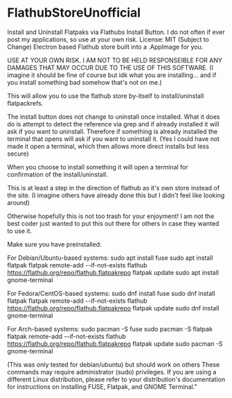 # FlathubStoreUnofficial
Install and Uninstall Flatpaks via Flathubs Install Button.
I do not often if ever post my applications, so use at your own risk. License: MIT (Subject to Change)
Electron based Flathub store built into a .AppImage for you.

USE AT YOUR OWN RISK. I AM NOT TO BE HELD RESPONSEIBLE FOR ANY DAMAGES THAT MAY OCCUR DUE TO THE USE OF THIS SOFTWARE. 
(I imagine it should be fine of course but idk what you are installing... and if you install something bad somehow that's not on me.)

This will allow you to use the flathub store by-itself to install/uninstall flatpackrefs. 

The install button does not change to uninstall once installed. What it does do is attempt to detect the reference via grep and if already installed it will ask if you want to uninstall.
Therefore if something is already installed the terminal that opens will ask if you want to uninstall it. (Yes I could have not made it open a terminal, which then allows more direct installs but less secure)

When you choose to install something it will open a terminal for confirmation of the install/uninstall.

This is at least a step in the direction of flathub as it's own store instead of the site. (I imagine others have already done this but I didn't feel like looking around)

Otherwise hopefully this is not too trash for your enjoyment! I am not the best coder just wanted to put this out there for others in case they wanted to use it.

Make sure you have preinstalled: 

For Debian/Ubuntu-based systems:
sudo apt install fuse
sudo apt install flatpak
flatpak remote-add --if-not-exists flathub https://flathub.org/repo/flathub.flatpakrepo
flatpak update
sudo apt install gnome-terminal

For Fedora/CentOS-based systems:
sudo dnf install fuse
sudo dnf install flatpak
flatpak remote-add --if-not-exists flathub https://flathub.org/repo/flathub.flatpakrepo
flatpak update
sudo dnf install gnome-terminal

For Arch-based systems:
sudo pacman -S fuse
sudo pacman -S flatpak
flatpak remote-add --if-not-exists flathub https://flathub.org/repo/flathub.flatpakrepo
flatpak update
sudo pacman -S gnome-terminal

(This was only tested for debian/ubuntu) but should work on others
These commands may require administrator (sudo) privileges.
If you are using a different Linux distribution, please refer to your distribution's documentation for instructions on installing FUSE, Flatpak, and GNOME Terminal."


